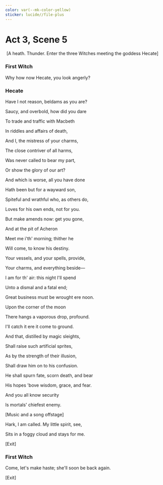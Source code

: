 ```yaml
---
color: var(--mk-color-yellow)
sticker: lucide//file-plus
---
```

# Act 3, Scene 5

 [A heath. Thunder. Enter the three Witches meeting the goddess Hecate]

### First Witch

Why how now Hecate, you look angerly?

### Hecate

Have I not reason, beldams as you are?

Saucy, and overbold, how did you dare

To trade and traffic with Macbeth

In riddles and affairs of death,

And I, the mistress of your charms,

The close contriver of all harms,

Was never called to bear my part,

Or show the glory of our art?

And which is worse, all you have done

Hath been but for a wayward son,

Spiteful and wrathful who, as others do,

Loves for his own ends, not for you.

But make amends now: get you gone,

And at the pit of Acheron

Meet me i'th' morning; thither he

Will come, to know his destiny.

Your vessels, and your spells, provide,

Your charms, and everything beside—

I am for th' air: this night I'll spend

Unto a dismal and a fatal end;

Great business must be wrought ere noon.

Upon the corner of the moon

There hangs a vaporous drop, profound.

I'll catch it ere it come to ground.

And that, distilled by magic sleights,

Shall raise such artificial sprites,

As by the strength of their illusion,

Shall draw him on to his confusion.

He shall spurn fate, scorn death, and bear

His hopes 'bove wisdom, grace, and fear.

And you all know security

Is mortals' chiefest enemy.

[Music and a song offstage]

Hark, I am called. My little spirit, see,

Sits in a foggy cloud and stays for me.

[Exit]

### First Witch

Come, let's make haste; she'll soon be back again.

[Exit]